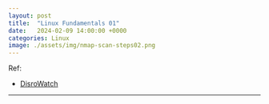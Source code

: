 ```yaml
---
layout: post
title:  "Linux Fundamentals 01"
date:   2024-02-09 14:00:00 +0000
categories: Linux
image: ./assets/img/nmap-scan-steps02.png
---
```

Ref: 
- [DisroWatch](https://distrowatch.com/dwres.php?resource=major "Link")

---

